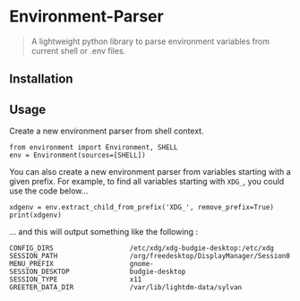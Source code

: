 # Environment-Parser

> A lightweight python library to parse environment variables from current shell or .env files.

## Installation


## Usage

Create a new environment parser from shell context.

```
from environment import Environment, SHELL
env = Environment(sources=[SHELL])
```


You can also create a new environment parser from variables starting with a given prefix.
For example, to find all variables starting with `XDG_`, you could use the code below...

```
xdgenv = env.extract_child_from_prefix('XDG_', remove_prefix=True)
print(xdgenv)
```

... and this will output something like the following :

```
CONFIG_DIRS                   /etc/xdg/xdg-budgie-desktop:/etc/xdg
SESSION_PATH                  /org/freedesktop/DisplayManager/Session0
MENU_PREFIX                   gnome-              
SESSION_DESKTOP               budgie-desktop      
SESSION_TYPE                  x11                 
GREETER_DATA_DIR              /var/lib/lightdm-data/sylvan
```
